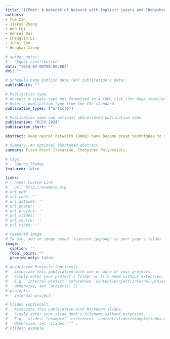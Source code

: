 ```yaml
---
title: "ICPNet: A Network of Network with Implicit Layers and Chebyshev Polynomial Activation Function"
authors:
- Yue Xin
- Jiarui Zhang
- Wen Fei
- Wenrui Dai
- Chenglin Li
- Junni Zou
- Hongkai Xiong

# author_notes:
# - "Equal contribution"
data: "2024-03-08T00:00:00Z"
doi: ""

# Schedule page publish date (NOT publication's date).
publishDate: ""

# Publication type.
# Accepts a single type but formatted as a YAML list (for Hugo requirements).
# Enter a publication type from the CSL standard.
publication_types: ["article"]

# Publication name and optional abbreviated publication name.
publication: "ECCV 2024"
publication_short: ""

abstract: Deep neural networks (DNNs) have become great techniques to solve optimization problems in almost every area. However, the architectures of deep networks are highly diverse, and the design and selection of structures often rely on empirical knowledge. In response, this paper proposes ICPNet, a unified model capable of representing networks with arbitrary depths and any activation function by fitting a certain network. Specifically, ICPNet employs Chebyshev polynomials to approximate a specific activation function as the network's activation function and constructs fixed-point iteration layers to approximate networks with arbitrary depths. Then we verify two great properties of ICPNet. First, the learning and representation ability of ICPNet is stronger than that of the approximated model. Besides, the cosine similarity between the optimization direction of conventional blocks and their corresponding fixed-point blocks is closely related to the training of the network, based on which a regularization term is designed for optimizing the network. It's verified that the term improves the learning ability even when incorporated into the original network alone. Various experiments across multiple tasks are conducted to verify the efficacy of ICPNet or even the plug-and-play module without incurring additional memory overhead. The source code will be submitted to github if accepted.

# Summary. An optional shortened abstract.
summary: Fixed-Point Iteration, Chebyshev Polynomials.

# tags:
# - Source Themes
featured: false

links:
# - name: Custom Link
#   url: http://example.org
# url_pdf: 
# url_code: ''
# url_dataset: ''
# url_poster: ''
# url_project: ''
# url_slides: ''
# url_source: ''
# url_video: ''

# Featured image
# To use, add an image named `featured.jpg/png` to your page's folder. 
image:
  caption: ''
  focal_point: ""
  preview_only: false

# Associated Projects (optional).
#   Associate this publication with one or more of your projects.
#   Simply enter your project's folder or file name without extension.
#   E.g. `internal-project` references `content/project/internal-project/index.md`.
#   Otherwise, set `projects: []`.
# projects:
# - internal-project

# Slides (optional).
#   Associate this publication with Markdown slides.
#   Simply enter your slide deck's filename without extension.
#   E.g. `slides: "example"` references `content/slides/example/index.md`.
#   Otherwise, set `slides: ""`.
# slides: example
---
```


<!-- {{% callout note %}}
Create your slides in Markdown - click the *Slides* button to check out the example.
{{% /callout %}}

Add the publication's **full text** or **supplementary notes** here. You can use rich formatting such as including [code, math, and images](https://wowchemy.com/docs/content/writing-markdown-latex/). -->
